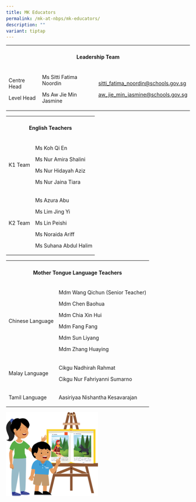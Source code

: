 ```yaml
---
title: MK Educators
permalink: /mk-at-nbps/mk-educators/
description: ""
variant: tiptap
---
```

<table>
<tbody>
<tr>
<th rowspan="1" colspan="3">
<h4>Leadership Team</h4>
</th>
</tr>
<tr>
<td rowspan="1" colspan="1">
<p>Centre Head</p>
<p></p>
<p></p>
<p>Level Head</p>
<p></p>
</td>
<td rowspan="1" colspan="1">
<p>Ms Sitti Fatima Noordin</p>
<p></p>
<p>Ms Aw Jie Min Jasmine</p>
</td>
<td rowspan="1" colspan="1">
<p><a href="sitti_fatima_noordin@schools.gov.sg" rel="noopener noreferrer nofollow" target="_blank">sitti_fatima_noordin@schools.gov.sg</a>
</p>
<p></p>
<p><a href="aw_jie_min_jasmine@schools.gov.sg" rel="noopener noreferrer nofollow" target="_blank">aw_jie_min_jasmine@schools.gov.sg</a>
</p>
</td>
</tr>
</tbody>
</table>
<table>
<tbody>
<tr>
<th rowspan="1" colspan="3">
<h4>English Teachers</h4>
</th>
</tr>
<tr>
<td rowspan="1" colspan="1">
<p>K1 Team</p>
</td>
<td rowspan="1" colspan="2">
<p>Ms Koh Qi En</p>
<p>Ms Nur Amira Shalini</p>
<p>Ms Nur Hidayah Aziz</p>
<p>Ms Nur Jaina Tiara</p>
<p></p>
</td>
</tr>
<tr>
<td rowspan="1" colspan="1">
<p>K2 Team</p>
</td>
<td rowspan="1" colspan="2">
<p>Ms Azura Abu</p>
<p>Ms Lim Jing Yi</p>
<p>Ms Lin Peishi</p>
<p>Ms Noraida Ariff</p>
<p>Ms Suhana Abdul Halim</p>
<p></p>
</td>
</tr>
</tbody>
</table>
<table>
<tbody>
<tr>
<th rowspan="1" colspan="3">
<h4>Mother Tongue Language Teachers</h4>
</th>
</tr>
<tr>
<td rowspan="1" colspan="1">
<p>Chinese Language</p>
</td>
<td rowspan="1" colspan="2">
<p>Mdm Wang Qichun (Senior Teacher)</p>
<p>Mdm Chen Baohua</p>
<p>Mdm Chia Xin Hui</p>
<p>Mdm Fang Fang</p>
<p>Mdm Sun Liyang</p>
<p>Mdm Zhang Huaying</p>
</td>
</tr>
<tr>
<td rowspan="1" colspan="1">
<p>Malay Language</p>
</td>
<td rowspan="1" colspan="2">
<p>Cikgu Nadhirah Rahmat</p>
<p>Cikgu Nur Fahriyanni Sumarno</p>
</td>
</tr>
<tr>
<td rowspan="1" colspan="1">
<p>Tamil Language</p>
</td>
<td rowspan="1" colspan="2">
<p>Aasiriyaa Nishantha Kesavarajan</p>
</td>
</tr>
</tbody>
</table>
<p></p>
<div class="isomer-image-wrapper">
<img style="width: 50%;" height="auto" width="100%" alt="" src="/images/Storybook.png">
</div>
<p></p>